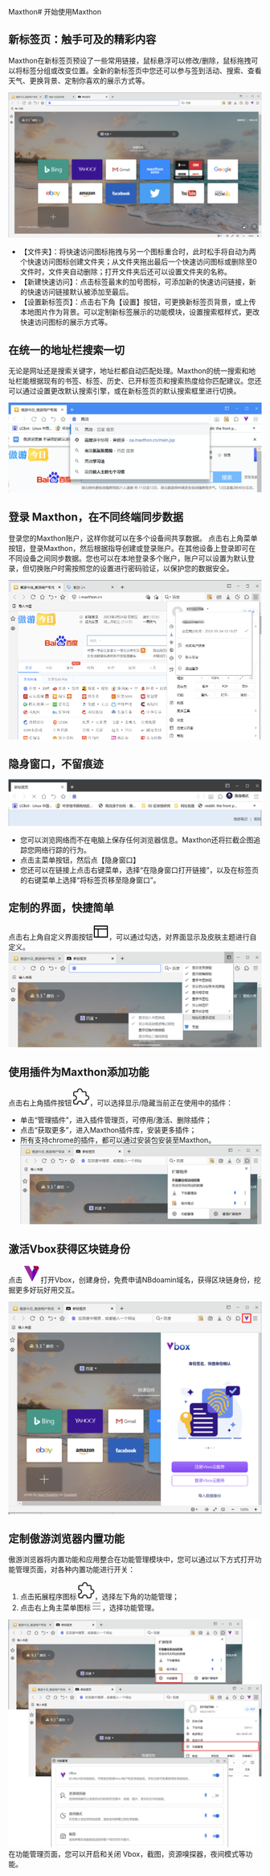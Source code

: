 Maxthon# 开始使用Maxthon



## 新标签页：触手可及的精彩内容

Maxthon在新标签页预设了一些常用链接，鼠标悬浮可以修改/删除，鼠标拖拽可以将标签分组或改变位置。全新的新标签页中您还可以参与签到活动、搜索、查看天气、更换背景、定制你喜欢的展示方式等。

![new tab](images/00-1.png)

- 【文件夹】：将快速访问图标拖拽与另一个图标重合时，此时松手将自动为两个快速访问图标创建文件夹；从文件夹拖出最后一个快速访问图标或删除至0文件时，文件夹自动删除；打开文件夹后还可以设置文件夹的名称。
- 【新建快速访问】：点击标签最末的加号图标，可添加新的快速访问链接，新的快速访问链接默认被添加至最后。
- 【设置新标签页】：点击右下角【设置】按钮，可更换新标签页背景，或上传本地图片作为背景。可以定制新标签展示的功能模块，设置搜索框样式，更改快速访问图标的展示方式等。


## 在统一的地址栏搜索一切

无论是网址还是搜索关键字，地址栏都自动匹配处理。Maxthon的统一搜索和地址栏能根据现有的书签、标签、历史、已开标签页和搜索热度给你匹配建议。您还可以通过设置更改默认搜索引擎，或在新标签页的默认搜索框里进行切换。

![address blank](images/00-2.png)



## 登录 Maxthon，在不同终端同步数据

登录您的Maxthon账户，这样你就可以在多个设备间共享数据。
点击右上角菜单按钮，登录Maxthon，然后根据指导创建或登录账户。在其他设备上登录即可在不同设备之间同步数据。您也可以在本地登录多个账户，账户可以设置为默认登录，但切换账户时需按照您的设置进行密码验证，以保护您的数据安全。 

![account](images/00-3.png)



## 隐身窗口，不留痕迹

![incognito](images/00-4.png)
- 您可以浏览网络而不在电脑上保存任何浏览器信息。Maxthon还将拦截企图追踪您网络行踪的行为。
- 点击主菜单按钮，然后点【隐身窗口】
- 您还可以在链接上点击右键菜单，选择“在隐身窗口打开链接”，以及在标签页的右键菜单上选择“将标签页移至隐身窗口”。



## 定制的界面，快捷简单

点击右上角自定义界面按钮![logo](images/00-5.png)，可以通过勾选，对界面显示及皮肤主题进行自定义。
![logo](images/00-6.png)



## 使用插件为Maxthon添加功能

点击右上角插件按钮![puzzle button](images/00-7.png)，可以选择显示/隐藏当前正在使用中的插件：
- 单击“管理插件”，进入插件管理页，可停用/激活、删除插件；
- 点击“获取更多”，进入Maxthon插件库，安装更多插件；
- 所有支持chrome的插件，都可以通过安装包安装至Maxthon。
![logo](images/00-8.png)



## 激活Vbox获得区块链身份

点击![logo](images/00-9.png)打开Vbox，创建身份，免费申请NBdoamin域名，获得区块链身份，挖掘更多好玩好用交互。

![logo](images/00-10.png)


## 定制傲游浏览器内置功能

傲游浏览器将内置功能和应用整合在功能管理模块中，您可以通过以下方式打开功能管理页面，对各种内置功能进行开关：
1. 点击拓展程序图标![extensions](images/00-7.png)，选择左下角的功能管理；
2. 点击右上角主菜单图标![menu](images/03-2.png)，选择功能管理。


![logo](images/00-11.png)
在功能管理页面，您可以开启和关闭 Vbox，截图，资源嗅探器，夜间模式等功能。
